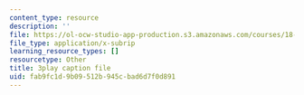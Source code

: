 ```yaml
---
content_type: resource
description: ''
file: https://ol-ocw-studio-app-production.s3.amazonaws.com/courses/18-01sc-single-variable-calculus-fall-2010/fab9fc1d9b09512b945cbad6d7f0d891_XRkgBWbWvg4.vtt
file_type: application/x-subrip
learning_resource_types: []
resourcetype: Other
title: 3play caption file
uid: fab9fc1d-9b09-512b-945c-bad6d7f0d891
---
```


